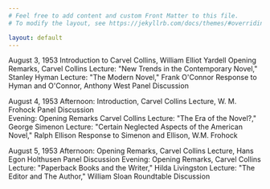 ```yaml
---
# Feel free to add content and custom Front Matter to this file.
# To modify the layout, see https://jekyllrb.com/docs/themes/#overriding-theme-defaults

layout: default
---
```

August 3, 1953
Introduction to Carvel Collins, William Elliot Yardell
Opening Remarks, Carvel Collins
Lecture: "New Trends in the Contemporary Novel," Stanley Hyman
Lecture: "The Modern Novel," Frank O'Connor
Response to Hyman and O'Connor, Anthony West
Panel Discussion

August 4, 1953
Afternoon:
Introduction, Carvel Collins
Lecture, W. M. Frohock 
Panel Discussion	
Evening:
Opening Remarks	Carvel Collins
Lecture: "The Era of the Novel?," George Simenon
Lecture: "Certain Neglected Aspects of the American Novel," Ralph Ellison
Response to Simenon and Ellison, W.M. Frohock

August 5, 1953
Afternoon: 
Opening Remarks, Carvel Collins
Lecture, Hans Egon Holthusen
Panel Discussion
Evening: 
Opening Remarks, Carvel Collins	
Lecture: "Paperback Books and the Writer," Hilda Livingston
Lecture: "The Editor and The Author," William Sloan
Roundtable Discussion
